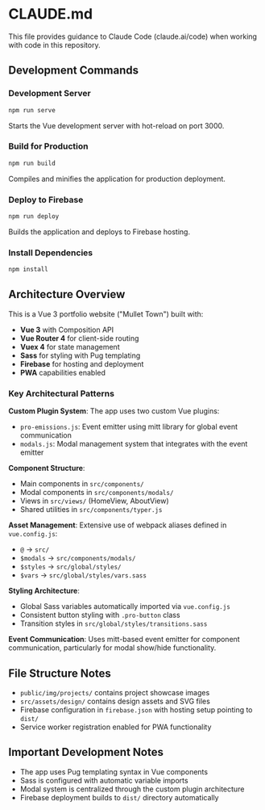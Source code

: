 # CLAUDE.md

This file provides guidance to Claude Code (claude.ai/code) when working with code in this repository.

## Development Commands

### Development Server
```bash
npm run serve
```
Starts the Vue development server with hot-reload on port 3000.

### Build for Production
```bash
npm run build
```
Compiles and minifies the application for production deployment.

### Deploy to Firebase
```bash
npm run deploy
```
Builds the application and deploys to Firebase hosting.

### Install Dependencies
```bash
npm install
```

## Architecture Overview

This is a Vue 3 portfolio website ("Mullet Town") built with:
- **Vue 3** with Composition API
- **Vue Router 4** for client-side routing
- **Vuex 4** for state management
- **Sass** for styling with Pug templating
- **Firebase** for hosting and deployment
- **PWA** capabilities enabled

### Key Architectural Patterns

**Custom Plugin System**: The app uses two custom Vue plugins:
- `pro-emissions.js`: Event emitter using mitt library for global event communication
- `modals.js`: Modal management system that integrates with the event emitter

**Component Structure**: 
- Main components in `src/components/`
- Modal components in `src/components/modals/`
- Views in `src/views/` (HomeView, AboutView)
- Shared utilities in `src/components/typer.js`

**Asset Management**: Extensive use of webpack aliases defined in `vue.config.js`:
- `@` → `src/`
- `$modals` → `src/components/modals/`
- `$styles` → `src/global/styles/`
- `$vars` → `src/global/styles/vars.sass`

**Styling Architecture**: 
- Global Sass variables automatically imported via `vue.config.js`
- Consistent button styling with `.pro-button` class
- Transition styles in `src/global/styles/transitions.sass`

**Event Communication**: Uses mitt-based event emitter for component communication, particularly for modal show/hide functionality.

## File Structure Notes

- `public/img/projects/` contains project showcase images
- `src/assets/design/` contains design assets and SVG files
- Firebase configuration in `firebase.json` with hosting setup pointing to `dist/`
- Service worker registration enabled for PWA functionality

## Important Development Notes

- The app uses Pug templating syntax in Vue components
- Sass is configured with automatic variable imports
- Modal system is centralized through the custom plugin architecture
- Firebase deployment builds to `dist/` directory automatically
